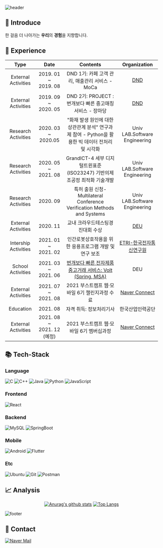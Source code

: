 ![header](https://capsule-render.vercel.app/api?type=waving&color=auto&height=300&section=header&text=KIM%20YEONG%20HWA&fontSize=90&animation=fadeIn&fontColor=#c9c9c9)

## 🎤 Introduce
한 걸음 더 나아가는 **우리**의 **경험**을 지향합니다.


## 📆 Experience
|Type|Date|Contents|Organization|
|:--:|:--:|:------:|:----------:|
|External Activities|2019. 01 ~</br>2019. 08|DND 1기: 카페 고객 관리, 매출관리 서비스 - MoCa|[DND](https://dnd.ac/)|
|External Activities|2019. 09 ~</br>2020. 05|DND 2기: PROJECT : 번개보다 빠른 중고매칭 서비스 - 장마당|[DND](https://dnd.ac/)|
|Research Activities|2020. 03 ~ 2020.05|"화재 발생 원인에 대한 상관관계 분석" 연구과제 참여 - Python을 활용한 빅 데이터 전처리 및 시각화|Univ LAB.Software Engineering|
|Research Activities|2020. 05 ~</br>2021. 08|GrandICT-4 세부 디지털트윈표준(ISO23247) 기반의제조공정 최적화 기술개발|Univ LAB.Software Engineering|
|Research Activities|2020. 09|특허 출원 신청- Multilateral Conference Verification Methods and Systems|Univ LAB.Software Engineering|
|External Activities|2020. 11|교내 크라우드테스팅경진대회 수상|[DEU](https://www.deu.ac.kr/www/boardview/9/1515)|
|Intership Activities|2021. 01 ~</br>2021. 02|인간로봇상호작용을 위한 응용프로그램 개발 및 연구 보조|[ETRI-한국전자통신연구원](https://www.etri.re.kr)|
|School Activities|2021. 03 ~</br>2021. 06|[번개보다 빠른 전자제품 중고거래 서비스: Volt (Spring, MSA)](https://github.com/DEU-Volt/spring_backend)|DEU|
|External Activities|2021. 07 ~</br>2021. 08|2021 부스트캠프 웹·모바일 6기 챌린지과정 수료|[Naver Connect](https://boostcamp.connect.or.kr/)|
|Education|2021. 08|자격 취득: 정보처리기사|한국산업인력공단|
|External Activities|2021. 08 ~</br>2021. 12</br>(예정)|2021 부스트캠프 웹·모바일 6기 멤버십과정|[Naver Connect](https://boostcamp.connect.or.kr/)|


## 📚 Tech-Stack
### Language
![C](https://img.shields.io/badge/C-A8B9CC?style=flat-square&logo=C&logoColor=white)
![C++](https://img.shields.io/badge/C++-00599C?style=flat-square&logo=C%2B%2B&logoColor=white)
![Java](https://img.shields.io/badge/Java-007396?style=flat-square&logo=Java&logoColor=white)
![Python](https://img.shields.io/badge/Python-3776AB?style=flat-square&logo=Python&logoColor=white)
![JavaScript](https://img.shields.io/badge/JavaScript-F7DF1E?style=flat-square&logo=JavaScript&logoColor=white)


### Frontend
![React](https://img.shields.io/badge/React-61DAFB?style=flat-square&logo=React&logoColor=white)

### Backend
![MySQL](https://img.shields.io/badge/MySQL-4479A1?style=flat-square&logo=MySQL&logoColor=white)
![SpringBoot](https://img.shields.io/badge/SpringBoot-6DB33F?style=flat-square&logo=SpringBoot&logoColor=white)

### Mobile
![Android](https://img.shields.io/badge/Android-3DDC84?style=flat-square&logo=Android&logoColor=white)
![Flutter](https://img.shields.io/badge/Flutter-02569B?style=flat-square&logo=Flutter&logoColor=white)

### Etc
![Ubuntu](https://img.shields.io/badge/Ubuntu-E95420?style=flat-square&logo=Ubuntu&logoColor=white)
![Git](https://img.shields.io/badge/Git-F05032?style=flat-square&logo=Git&logoColor=white)
![Postman](https://img.shields.io/badge/Postman-FF6C37?style=flat-square&logo=Postman&logoColor=white)


## 📈 Analysis
<div align=center>
 <div>
  
  [![Anurag's github stats](https://github-readme-stats.vercel.app/api?username=K-moovie)](https://github.com/anuraghazra/github-readme-stats)
  [![Top Langs](https://github-readme-stats.vercel.app/api/top-langs/?username=K-moovie&layout=compact)](https://github.com/anuraghazra/github-readme-stats)
  </div>
</div>

![footer](https://capsule-render.vercel.app/api?type=waving&color=auto&height=300&section=footer)

## 📮 Contact
[![Naver Mail](https://img.shields.io/badge/Naver%20Mail-03C75A?style=flat-square&logo=Naver&logoColor=white)](mailto:kyha97@naver.com?subject=[Github])
